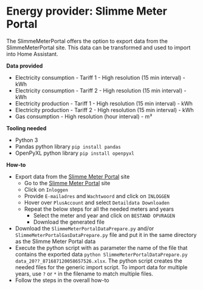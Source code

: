 # Energy provider: Slimme Meter Portal

The SlimmeMeterPortal offers the option to export data from the SlimmeMeterPortal site. This data can be transformed and used to import into Home Assistant.

**Data provided**
- Electricity consumption - Tariff 1 - High resolution (15 min interval) - kWh
- Electricity consumption - Tariff 2 - High resolution (15 min interval) - kWh
- Electricity production - Tariff 1 - High resolution (15 min interval) - kWh
- Electricity production - Tariff 2 - High resolution (15 min interval) - kWh
- Gas consumption - High resolution (hour interval) - m³

**Tooling needed**
- Python 3
- Pandas python library `pip install pandas`
- OpenPyXL python library `pip install openpyxl`

**How-to**
- Export data from the [Slimme Meter Portal](https://www.slimmemeterportal.nl/) site
  - Go to the [Slimme Meter Portal](https://www.slimmemeterportal.nl/) site
  - Click on `Inloggen`
  - Provide `E-mailadres` and `Wachtwoord` and click on `INLOGGEN`
  - Hover over `PlusAccount` and select `Detaildata Downloaden`
  - Repeat the below steps for all the needed meters and years
      - Select the meter and year and click on `BESTAND OPVRAGEN`
      - Download the generated file
- Download the `SlimmeMeterPortalDataPrepare.py` and/or `SlimmeMeterPortalGasDataPrepare.py` file and put it in the same directory as the Slimme Meter Portal data
- Execute the python script with as parameter the name of the file that contains the exported data `python SlimmeMeterPortalDataPrepare.py data_20??_871687120058657526.xlsx`.
  The python script creates the needed files for the generic import script.
  To import data for multiple years, use `?` or `*` in the filename to match multiple files.
- Follow the steps in the overall how-to
